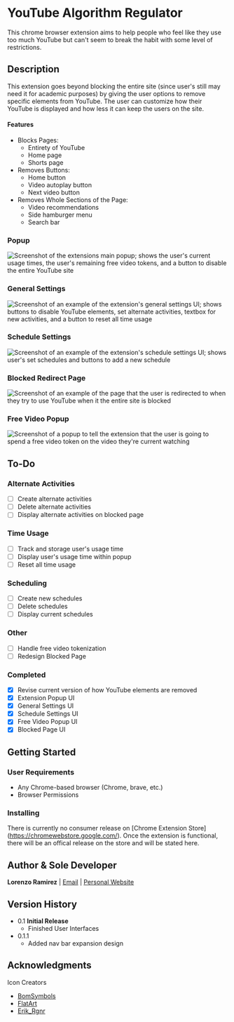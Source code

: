 # YouTube Algorithm Regulator

This chrome browser extension aims to help people who feel like they use too much YouTube but can't seem to break the habit with some level of restrictions.

## Description

This extension goes beyond blocking the entire site (since user's still may need it for academic purposes) by giving the user options to remove specific elements from YouTube. The user can customize how their YouTube is displayed and how less it can keep the users on the site.

#### Features

- Blocks Pages:
  - Entirety of YouTube
  - Home page
  - Shorts page
- Removes Buttons:
  - Home button
  - Video autoplay button
  - Next video button
- Removes Whole Sections of the Page:
  - Video recommendations
  - Side hamburger menu
  - Search bar

### Popup

![Screenshot of the extensions main popup; shows the user's current usage times, the user's remaining free video tokens, and a button to disable the entire YouTube site](/images/ui-popup.png)

### General Settings

![Screenshot of an example of the extension's general settings UI; shows buttons to disable YouTube elements, set alternate activities, textbox for new activities, and a button to reset all time usage](/images/ui-general-settings.png)

### Schedule Settings

![Screenshot of an example of the extension's schedule settings UI; shows user's set schedules and buttons to add a new schedule](/images/ui-schedule-settings.png)

### Blocked Redirect Page

![Screenshot of an example of the page that the user is redirected to when they try to use YouTube when it the entire site is blocked](/images/ui-blocked-page.png)

### Free Video Popup

![Screenshot of a popup to tell the extension that the user is going to spend a free video token on the video they're current watching](/images/ui-free-videos-popup.png)

## To-Do

### Alternate Activities

- [ ] Create alternate activities
- [ ] Delete alternate activities
- [ ] Display alternate activities on blocked page

### Time Usage

- [ ] Track and storage user's usage time
- [ ] Display user's usage time within popup
- [ ] Reset all time usage

### Scheduling

- [ ] Create new schedules
- [ ] Delete schedules
- [ ] Display current schedules

### Other

- [ ] Handle free video tokenization
- [ ] Redesign Blocked Page

### Completed

- [x] Revise current version of how YouTube elements are removed
- [x] Extension Popup UI
- [x] General Settings UI
- [x] Schedule Settings UI
- [x] Free Video Popup UI
- [x] Blocked Page UI

## Getting Started

### User Requirements

- Any Chrome-based browser (Chrome, brave, etc.)
- Browser Permissions

### Installing

There is currently no consumer release on [Chrome Extension Store] (https://chromewebstore.google.com/).
Once the extension is functional, there will be an offical release on the store and will be stated here.

## Author & Sole Developer

**Lorenzo Ramirez** | [Email](mailto:lorenzoramirez122@gmail.com) | [Personal Website](https://lorenzoramirezjr.com)

## Version History

- 0.1 **Initial Release**
  - Finished User Interfaces
- 0.1.1
  - Added nav bar expansion design

## Acknowledgments

Icon Creators

- [BomSymbols](https://creativemarket.com/BomSymbols)
- [FlatArt](https://www.freepik.com/author/flatart)
- [Erik_Rgnr](https://www.iconfinder.com/Erik_Rgnr)
